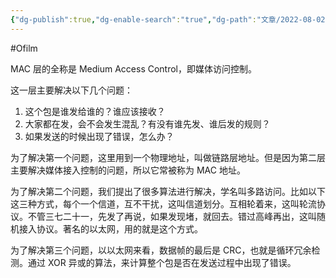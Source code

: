 ```yaml
---
{"dg-publish":true,"dg-enable-search":"true","dg-path":"文章/2022-08-02 MAC 层的作用分析.md","permalink":"/文章/2022-08-02 MAC 层的作用分析/","dgEnableSearch":"true","dgPassFrontmatter":true,"created":"2023-02-10T23:10:27.000+08:00","updated":"2023-11-14T13:47:53.000+08:00"}
---
```


#Ofilm 

MAC 层的全称是 Medium Access Control，即媒体访问控制。

这一层主要解决以下几个问题：
1. 这个包是谁发给谁的？谁应该接收？
2. 大家都在发，会不会发生混乱？有没有谁先发、谁后发的规则？
3. 如果发送的时候出现了错误，怎么办？

为了解决第一个问题，这里用到一个物理地址，叫做链路层地址。但是因为第二层主要解决媒体接入控制的问题，所以它常被称为 MAC 地址。

为了解决第二个问题，我们提出了很多算法进行解决，学名叫多路访问。比如以下这三种方式，每个一个信道，互不干扰，这叫信道划分。互相轮着来，这叫轮流协议。不管三七二十一，先发了再说，如果发现堵，就回去。错过高峰再出，这叫随机接入协议。著名的以太网，用的就是这个方式。

为了解决第三个问题，以以太网来看，数据帧的最后是 CRC，也就是循环冗余检测。通过 XOR 异或的算法，来计算整个包是否在发送过程中出现了错误。